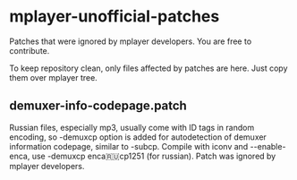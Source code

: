 mplayer-unofficial-patches
==========================

Patches that were ignored by mplayer developers.
You are free to contribute.

To keep repository clean, only files affected by patches are here.
Just copy them over mplayer tree.


demuxer-info-codepage.patch
---------------------------
Russian files, especially mp3, usually come with ID tags in random
encoding, so -demuxcp option is added for autodetection of demuxer information
codepage, similar to -subcp. 
Compile with iconv and --enable-enca, use -demuxcp enca:ru:cp1251 (for russian).
Patch was ignored by mplayer developers.

